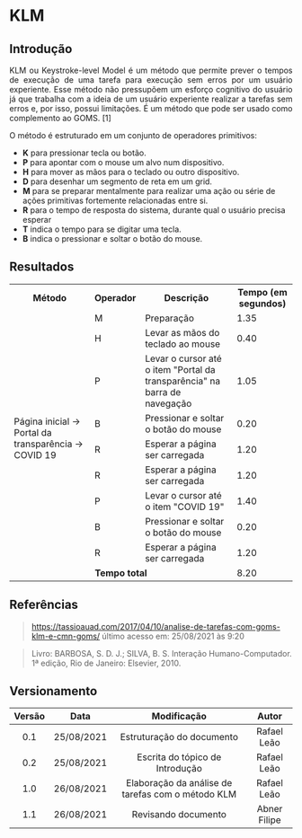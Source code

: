 # KLM

## Introdução

<p align = "justify">
KLM ou Keystroke-level Model é um método que permite prever o tempos de execução de uma tarefa para execução sem erros por um usuário experiente. Esse método não pressupõem um esforço cognitivo do usuário já que trabalha com a ideia de um usuário experiente realizar a tarefas sem erros e, por isso, possui limitações. É um método que pode ser usado como complemento ao GOMS. [1]
</p>

<p align = "justify">
O método é estruturado em um conjunto de operadores primitivos:
</p>

<p align = "justify">
  <ul>
    <li><b>K</b> para pressionar tecla ou botão.</li>
    <li><b>P</b> para apontar com o mouse um alvo num dispositivo.</li>
    <li><b>H</b> para mover as mãos para o teclado ou outro dispositivo.</li>
    <li><b>D</b> para desenhar um segmento de reta em um grid.</li>
    <li><b>M</b> para se preparar mentalmente para realizar uma ação ou série de ações primitivas fortemente relacionadas entre si.</li>
    <li><b>R</b> para o tempo de resposta do sistema, durante qual o usuário precisa esperar</li>
    <li><b>T</b> indica o tempo para se digitar uma tecla.</li>
    <li><b>B</b> indica o pressionar e soltar o botão do mouse.</li>
  </ul>
</p>

## Resultados

<table style="width:100%">
  <tr>
    <th>Método</th>
    <th>Operador</th>
    <th>Descrição</th>
    <th>Tempo (em segundos)</th>
  </tr>
  <tr>
    <td rowspan=9 >Página inicial -> Portal da transparência -> COVID 19</td>
    <td>M</td>
    <td>Preparação</td>
    <td>1.35</td>
  </tr>
  <tr>
    <td>H</td>
    <td>Levar as mãos do teclado ao mouse</td>
    <td>0.40</td>
  </tr>
  <tr>
    <td>P</td>
    <td>Levar o cursor até o item "Portal da transparência" na barra de navegação</td>
    <td>1.05</td>
  </tr>
  <tr>
    <td>B</td>
    <td>Pressionar e soltar o botão do mouse</td>
    <td>0.20</td>
  </tr>
  <tr>
    <td>R</td>
    <td>Esperar a página ser carregada</td>
    <td>1.20</td>
  </tr>
  <tr>
    <td>R</td>
    <td>Esperar a página ser carregada</td>
    <td>1.20</td>
  </tr>
  <tr>
    <td>P</td>
    <td>Levar o cursor até o item "COVID 19"</td>
    <td>1.40</td>
  </tr>
  <tr>
    <td>B</td>
    <td>Pressionar e soltar o botão do mouse</td>
    <td>0.20</td>
  </tr>
  <tr>
    <td>R</td>
    <td>Esperar a página ser carregada</td>
    <td>1.20</td>
  </tr>
  <tr>
    <td style="text-align: center;" colspan=3><b>Tempo total</b></td>
    <td>8.20</td>
  </tr>
</table>

## Referências

 > https://tassioauad.com/2017/04/10/analise-de-tarefas-com-goms-klm-e-cmn-goms/ último acesso em: 25/08/2021 às 9:20

  > Livro: BARBOSA, S. D. J.; SILVA, B. S. Interação Humano-Computador. 1ª edição, Rio de Janeiro: Elsevier, 2010.

## Versionamento

|    Versão    | Data |                     Modificação                   |    Autor    |
| :----------: | :--: | :-----------------------------------------------: | :---------: |
| 0.1 |  25/08/2021   |             Estruturação do documento             | Rafael Leão |
| 0.2 |  25/08/2021   |          Escrita do tópico de Introdução          | Rafael Leão |
| 1.0 |  26/08/2021   | Elaboração da análise de tarefas com o método KLM | Rafael Leão |
| 1.1 |  26/08/2021   |               Revisando documento                 | Abner Filipe|
